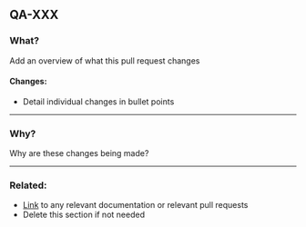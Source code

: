 ## QA-XXX <!--Jira Ticket Number-->

### What?
Add an overview of what this pull request changes

#### Changes:
- Detail individual changes in bullet points

---

### Why?
Why are these changes being made?

---

### Related:
- [Link]() to any relevant documentation or relevant pull requests
- Delete this section if not needed
